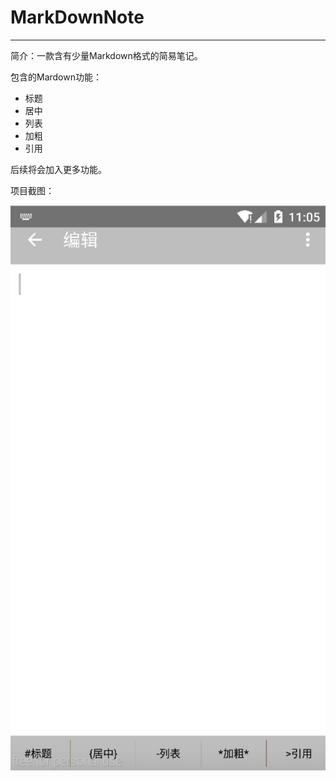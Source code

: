 # MarkDownNote
---
简介：一款含有少量Markdown格式的简易笔记。

包含的Mardown功能：

* 标题
* 居中
* 列表
* 加粗
* 引用

后续将会加入更多功能。



项目截图：

![](https://github.com/GeniusVJR/MarkDownNote/blob/master/image/edit.jpg)

![]()
![]()
